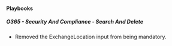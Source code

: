 
#### Playbooks
##### O365 - Security And Compliance - Search And Delete
- Removed the ExchangeLocation input from being mandatory.
